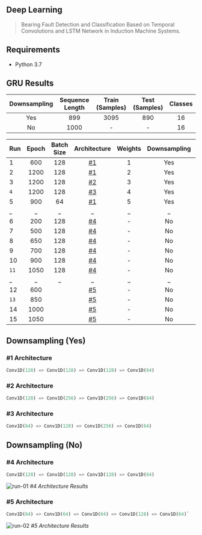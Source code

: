 ## Deep Learning
>Bearing Fault Detection and Classification Based on Temporal Convolutions and LSTM Network in Induction Machine Systems.

## Requirements
- Python 3.7

## GRU Results
|Downsampling|Sequence Length|Train (Samples)|Test (Samples)|Classes|
|:---:|:---:|:---:|:---:|:---:|
|Yes|899|3095 |890|16|
|No|1000|- |-|16|

|Run |Epoch|Batch Size|Architecture|Weights|Downsampling |Accuracy|
|---|:---:|:---:|:---:|:---:|:---:|:---:|
|1|600|128|[#1](#1-architecture)|1|Yes|71.46%|
|2|1200|128|[#1](#1-architecture)|2|Yes|84.26%|
|3|1200|128|[#2](#2-architecture)|3|Yes|84.94%|
|`4`|1200|128|[#3](#3-architecture)|4|Yes|`87.52%`|
|5|900|64|[#1](#1-architecture)|5|Yes|83.37%|
|_|_|_|_|_|_|_|
|6|200|128|[#4](#4-architecture)|-|No|71.35%|
|7|500|128|[#4](#4-architecture)|-|No|94.65%|
|8|650|128|[#4](#4-architecture)|-|No|95.37%|
|9|700|128|[#4](#4-architecture)|-|No|95.48%|
|10|900|128|[#4](#4-architecture)|-|No|95.62%|
|`11`|1050|128|[#4](#4-architecture)|-|No|`95.77%`|
|_|_|_|_|_|_|_|
|12|600||[#5](#5-architecture)|-|No|91.91%|
|`13`|850||[#5](#5-architecture)|-|No|`93.70%`|
|14|1000||[#5](#5-architecture)|-|No|92.43%|
|15|1050||[#5](#5-architecture)|-|No|92.43%|


## Downsampling (Yes)
### #1 Architecture

```python
Conv1D(128) => Conv1D(128) => Conv1D(128) => Conv1D(64)
```

### #2 Architecture

```python
Conv1D(128) => Conv1D(256) => Conv1D(256) => Conv1D(64)
```

### #3 Architecture

```python
Conv1D(64) => Conv1D(128) => Conv1D(256) => Conv1D(64)
```

## Downsampling (No)

### #4 Architecture

```python
Conv1D(128) => Conv1D(128) => Conv1D(128) => Conv1D(64)
```

<p>
    <img src="images/run-01.png" alt="run-01">
    <em>#4 Architecture Results</em>
</p>

### #5 Architecture

```python
Conv1D(64) => Conv1D(64) => Conv1D(64) => Conv1D(128) => Conv1D(64)`
 ```

<p>
    <img src="images/run-02.png" alt="run-02">
    <em>#5 Architecture Results</em>
</p>
